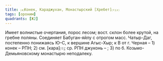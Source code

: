 ```yaml
---
title: ⒜Конек, Караджухан, Монастырский [Хребет]⒯⒵
tags: [ороним]
quadrants: [Ж2]
---
```


Имеет волнистые очертания, порос лесом; вост. склон более крутой, на гребне
поляны. Соединяет Бабуган-яйлу с отрогом масс. Чатыр-Даг, постепенно понижаясь
Ю–С, к вершине Агыс-Хыр; к В от г. Черная – 1) конек – РПН; 2) см.
[кара]⒯; ср. РПН джуконь – ; 3) по б. Козьмо-Демьяновскому монастырю
неподалеку.
